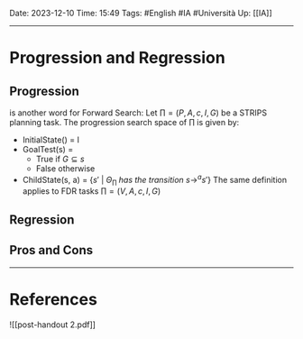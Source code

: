 Date: 2023-12-10
Time: 15:49
Tags: #English #IA #Università 
Up: [[IA]]

---
# Progression and Regression

## Progression

is another word for Forward Search:
Let $\prod = (P, A, c, I, G)$ be a STRIPS planning task. The progression search space of $\prod$ is given by: 
- InitialState() = I 
- GoalTest(s) =
	- True if $G \subseteq s$
	- False otherwise 
- ChildState(s, a) = {$s' \ | \ \Theta_\prod \; has \ the \ transition \ s \rightarrow^a s'$} The same definition applies to FDR tasks $\prod = (V, A, c, I, G)$

## Regression

## Pros and Cons


---
# References

![[post-handout 2.pdf]]